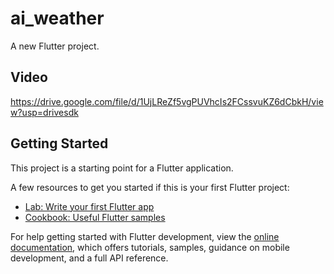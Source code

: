 # ai_weather

A new Flutter project.

<h2>Video</h2>



https://drive.google.com/file/d/1UjLReZf5vgPUVhcIs2FCssvuKZ6dCbkH/view?usp=drivesdk


## Getting Started

This project is a starting point for a Flutter application.

A few resources to get you started if this is your first Flutter project:

- [Lab: Write your first Flutter app](https://docs.flutter.dev/get-started/codelab)
- [Cookbook: Useful Flutter samples](https://docs.flutter.dev/cookbook)

For help getting started with Flutter development, view the
[online documentation](https://docs.flutter.dev/), which offers tutorials,
samples, guidance on mobile development, and a full API reference.
